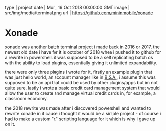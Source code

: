 type | project
date | Mon, 16 Oct 2018 00:00:00 GMT
image | src/img/media/terminal.png
url | https://github.com/mininmobile/xonade

# Xonade

xonade was another <a href="/media/batch.html">batch</a> terminal project i made back in 2016 or 2017, the newest old date i have for it is october of 2018 when i pushed it to github for a rewrite in powershell. it was supposed to be a self replicating batch os with the ability to load plugins, essentially giving it unlimited expandability.

there were only three plugins i wrote for it, firstly an example plugin that was just hello world, an account manager like in <a href="/media/batch-system-administrator-old.html">B.S.A.</a>, i assume this was supposed to be an api that could be used by other plugins/apps but im not quite sure. lastly i wrote a basic credit card management system that would allow the user to create and manage virtual credit cards in, for example, a classroom economy.

the 2018 rewrite was made after i discovered powershell and wanted to rewrite xonade in it cause i thought it would be a simple project - of course i had to make a custom "x" scripting language for it which is why i gave up on it.
